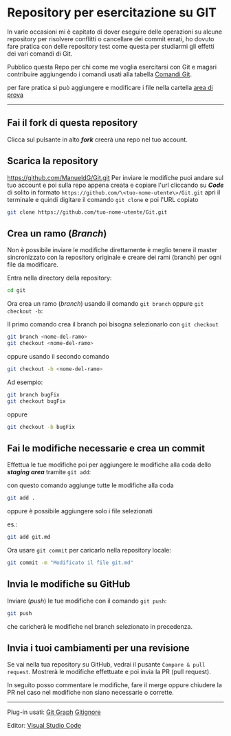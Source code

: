 
# Repository per esercitazione su GIT

In varie occasioni mi è capitato di dover eseguire delle operazioni su alcune repository per risolvere conflitti o cancellare dei commit errati, 
ho dovuto fare pratica con delle repository test come questa per studiarmi gli effetti dei vari comandi di Git.

Pubblico questa Repo per chi come me voglia esercitarsi con Git e magari contribuire aggiungendo i comandi usati alla tabella [Comandi Git](GIT.md).

per fare pratica si può aggiungere e modificare i file nella cartella [area di prova](area_prova)

---

## Fai il fork di questa repository

Clicca sul pulsante in alto ***fork*** creerà una repo nel tuo account.

## Scarica la repository

https://github.com/ManueldG/Git.git
Per inviare le modifiche puoi andare sul tuo account e poi sulla repo appena creata e copiare l'url cliccando su ***Code*** di solito in formato `https://github.com/\<tuo-nome-utente\>/Git.git`
apri il terminale e quindi digitare il comando `git clone` e poi l'URL copiato 

```bash
git clone https://github.com/tuo-nome-utente/Git.git
```

## Crea un ramo (*Branch*)

Non è possibile inviare le modifiche direttamente è meglio tenere il master sincronizzato con la repository originale e creare dei rami (branch) per ogni file da modificare.

Entra nella directory della repository:

```bash
cd git
```

Ora crea un ramo (*branch*) usando il comando `git branch`  oppure `git checkout -b`:

Il primo comando crea il branch poi bisogna selezionarlo con `git checkout`

```bash
git branch <nome-del-ramo>
git checkout <nome-del-ramo>
```

oppure usando il secondo comando

```bash
git checkout -b <nome-del-ramo>
```

Ad esempio:

```bash
git branch bugFix
git checkout bugFix
```
oppure

```bash
git checkout -b bugFix
```

## Fai le modifiche necessarie e crea un commit

Effettua le tue modifiche poi per aggiungere le modifiche alla coda dello ***staging area*** tramite `git add`:

con questo comando aggiunge tutte le modifiche alla coda
 
```bash
git add .
```

oppure è possibile aggiungere solo i file selezionati

es.:
```bash
git add git.md
```

Ora usare `git commit` per caricarlo nella repository locale:

```bash
git commit -m "Modificato il file git.md"
```

## Invia le modifiche su GitHub

Inviare (*push*) le tue modifiche con il comando `git push`:

```bash
git push 
```
che caricherà le modifiche nel branch selezionato in precedenza.

## Invia i tuoi cambiamenti per una revisione

Se vai nella tua repository su GitHub, vedrai il pusante  `Compare & pull request`.  Mostrerà le modifiche effettuate e poi
 invia la PR (pull request).

 In seguito posso commentare le modifiche, fare il merge oppure chiudere la PR nel caso nel modifiche non siano necessarie o corrette.


---


Plug-in usati:
[Git Graph](https://marketplace.visualstudio.com/items?itemName=mhutchie.git-graph)
[Gitignore](https://marketplace.visualstudio.com/items?itemName=codezombiech.gitignore)

Editor:
[Visual Studio Code](https://code.visualstudio.com/)
